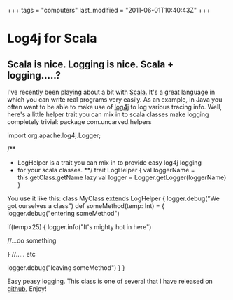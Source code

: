 +++
tags = "computers"
last_modified = "2011-06-01T10:40:43Z"
+++
# Log4j for Scala

## Scala is nice. Logging is nice. Scala + logging.....?

I've recently been playing about a bit with [Scala.][5] It's a great
language in which you can write real programs very easily. As an
example, in Java you often want to be able to make use of [log4j][6] to
log various tracing info. Well, here's a little helper trait you can
mix in to scala classes make logging completely trivial:
package com.uncarved.helpers

import org.apache.log4j.Logger;

/**
* LogHelper is a trait you can mix in to provide easy log4j logging
* for your scala classes.
**/
trait LogHelper {
val loggerName = this.getClass.getName
lazy val logger = Logger.getLogger(loggerName)
}

You use it like this:
class MyClass extends LogHelper {
logger.debug("We got ourselves a class")
def someMethod(temp: Int) = {
logger.debug("entering someMethod")

if(temp>25) {
logger.info("It's mighty hot in here")

//...do something

}
//..... etc

logger.debug("leaving someMethod")
}
}

Easy peasy logging. This class is one of several that I have released
on [github.][7] Enjoy!

[1]: http://www.uncarved.com/articles/LogHelper
[2]: http://www.uncarved.com/
[3]: http://www.uncarved.com/articles/contact
[4]: http://www.uncarved.com/login/
[5]: http://www.scala-lang.org/
[6]: http://logging.apache.org/log4j/
[7]: http://www.uncarved.com/blog/helpers_github.mrk
[8]: http://www.uncarved.com/tags/computers
[9]: mailto:sean@uncarved.com
[10]: http://creativecommons.org/licenses/by-sa/4.0/
